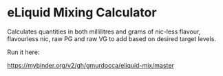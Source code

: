 # eLiquid Mixing Calculator

Calculates quantities in both millilitres and grams of nic-less flavour, flavourless nic, raw PG and raw VG to add based on desired target levels.

Run it here:

https://mybinder.org/v2/gh/gmurdocca/eliquid-mix/master
